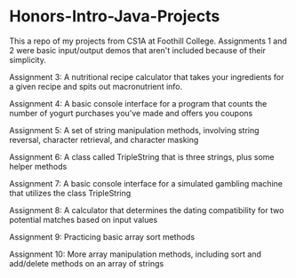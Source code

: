 # Honors-Intro-Java-Projects

This a repo of my projects from CS1A at Foothill College. Assignments 1 and 2 were basic input/output demos that aren't included
because of their simplicity.

Assignment 3: A nutritional recipe calculator that takes your ingredients for a given recipe and spits out macronutrient info.

Assignment 4: A basic console interface for a program that counts the number of yogurt purchases you've made and offers you coupons

Assignment 5: A set of string manipulation methods, involving string reversal, character retrieval, and character masking

Assignment 6: A class called TripleString that is three strings, plus some helper methods

Assignment 7: A basic console interface for a simulated gambling machine that utilizes the class TripleString

Assignment 8: A calculator that determines the dating compatibility for two potential matches based on input values

Assignment 9: Practicing basic array sort methods

Assignment 10: More array manipulation methods, including sort and add/delete methods on an array of strings
